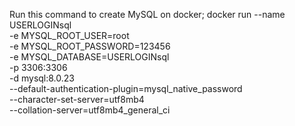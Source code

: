 Run this command to create MySQL on docker;
    docker run --name USERLOGINsql \
    -e MYSQL_ROOT_USER=root \
    -e MYSQL_ROOT_PASSWORD=123456 \
    -e MYSQL_DATABASE=USERLOGINsql \
    -p 3306:3306 \
    -d mysql:8.0.23 \
    --default-authentication-plugin=mysql_native_password \
    --character-set-server=utf8mb4 \
    --collation-server=utf8mb4_general_ci
